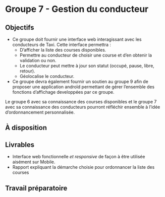 # Groupe 7 - Gestion du conducteur

## Objectifs

- Ce groupe doit fournir une interface web interagissant avec les conducteurs de Taxi. Cette interface permettra :
    - D’afficher la liste des courses disponibles.
    - Permettre au conducteur de choisir une course et d’en obtenir la validation ou non.
    - Le conducteur peut mettre à jour son statut (occupé, pause, libre, retour).
    - Géolocalise le conducteur.
- Ce groupe devra également fournir un soutien au groupe 9 afin de proposer une application androïd permettant de gérer l’ensemble des fonctions d’affichage developpées par ce groupe.

Le groupe 6 avec sa connaissance des courses disponibles et le groupe 7 avec sa connaissance des conducteurs pourront réfléchir ensemble à l’idée d’ordonnancement personnalisée.

## À disposition

## Livrables

- Interface web fonctionnelle *et responsive* de façon à être utilisée  aisément sur Mobile.
- Rapport expliquant la démarche choisie pour ordonnancer la liste des courses

## Travail préparatoire

